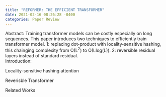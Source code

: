 ```yaml
---
title: "REFORMER: THE EFFICIENT TRANSFORMER"
date: 2021-02-16 08:26:28 -0400
categories: Paper Review
---
```

Abstract:
  Training transformer models can be costly especially on long sequences.   This paper introduces two techniques to efficiently train transformer model.  1: replacing dot-product with locality-sensitive hashing, this chainging complexity from O(L<sup>2</sup>) to O(Llog(L)). 2: reversible residual layers instead of standard residual.
</br>Introduction:

Locality-sensitive hashing attention

Reverisble Transformer

Related Works
